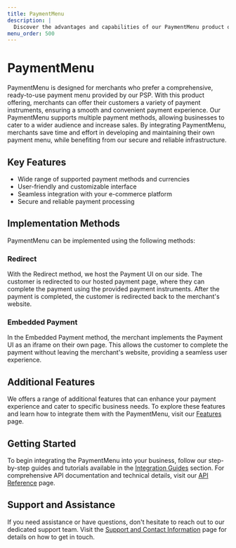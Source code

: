 ```yaml
---
title: PaymentMenu
description: |
  Discover the advantages and capabilities of our PaymentMenu product offering, designed to simplify online transactions for merchants and provide a seamless payment experience for customers.
menu_order: 500
---
```


# PaymentMenu

PaymentMenu is designed for merchants who prefer a comprehensive, ready-to-use payment menu provided by our PSP. With this product offering, merchants can offer their customers a variety of payment instruments, ensuring a smooth and convenient payment experience. Our PaymentMenu supports multiple payment methods, allowing businesses to cater to a wider audience and increase sales. By integrating PaymentMenu, merchants save time and effort in developing and maintaining their own payment menu, while benefiting from our secure and reliable infrastructure.

## Key Features

- Wide range of supported payment methods and currencies
- User-friendly and customizable interface
- Seamless integration with your e-commerce platform
- Secure and reliable payment processing

## Implementation Methods

PaymentMenu can be implemented using the following methods:

### Redirect

With the Redirect method, we host the Payment UI on our side. The customer is redirected to our hosted payment page, where they can complete the payment using the provided payment instruments. After the payment is completed, the customer is redirected back to the merchant's website.

### Embedded Payment

In the Embedded Payment method, the merchant implements the Payment UI as an iframe on their own page. This allows the customer to complete the payment without leaving the merchant's website, providing a seamless user experience.

## Additional Features

We offers a range of additional features that can enhance your payment experience and cater to specific business needs. To explore these features and learn how to integrate them with the PaymentMenu, visit our [Features](products/features) page.

## Getting Started

To begin integrating the PaymentMenu into your business, follow our step-by-step guides and tutorials available in the [Integration Guides](developers/integration-guides) section. For comprehensive API documentation and technical details, visit our [API Reference](developers/api-reference) page.

## Support and Assistance

If you need assistance or have questions, don't hesitate to reach out to our dedicated support team. Visit the [Support and Contact Information](resources/support) page for details on how to get in touch.
